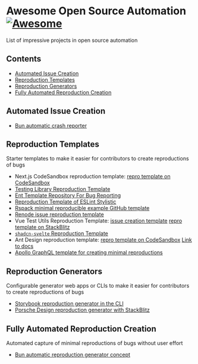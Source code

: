 # Awesome Open Source Automation [![Awesome](https://awesome.re/badge.svg)](https://awesome.re)

List of impressive projects in open source automation

## Contents

- [Automated Issue Creation](#automated-issue-creation)
- [Reproduction Templates](#reproduction-templates)
- [Reproduction Generators](#reproduction-generators)
- [Fully Automated Reproduction Creation](#fully-automated-reproduction-creation)

## Automated Issue Creation

- [Bun automatic crash reporter](https://bun.sh/blog/bun-report-is-buns-new-crash-reporter)

## Reproduction Templates

Starter templates to make it easier for contributors to create reproductions of bugs

- Next.js CodeSandbox reproduction template: [repro template on CodeSandbox](https://codesandbox.io/p/sandbox/github/vercel/next.js/tree/canary/examples/reproduction-template)
- [Testing Library Reproduction Template](https://github.com/testing-library/dom-testing-library-template)
- [Ent Template Repository For Bug Reporting](https://github.com/ent/bug)
- [Reproduction Template of ESLint Stylistic](https://github.com/eslint-community/eslint-stylistic-repro-template)
- [Rspack minimal reproducible example GitHub template](https://github.com/web-infra-dev/rspack-repro)
- [Renode issue reproduction template](https://github.com/renode/renode-issue-reproduction-template)
- Vue Test Utils Reproduction Template: [issue creation template](https://github.com/vuejs/test-utils/blob/1cdd7ae5a973e8a2de8eef8c22159bc0cc97f911/.github/ISSUE_TEMPLATE/bug_report.md?plain=1#L16-L19) [repro template on StackBlitz](https://stackblitz.com/github/vuejs/create-vue-templates/tree/main/typescript-vitest?file=src%2Fcomponents%2F__tests__%2FHelloWorld.spec.ts)
- [`shadcn-svelte` Reproduction Template](https://github.com/huntabyte/shadcn-repro-template)
- Ant Design reproduction template: [repro template on CodeSandbox](https://codesandbox.io/s/antd-reproduction-template-forked-jyh2k9) [Link to docs](https://ant-design-3x.gitee.io/docs/react/getting-started#1.-Create-one-codesandbox:~:text=Visit%20http%3A//u.ant.design/codesandbox%2Drepro%20to%20create%20a%20codesandbox.%20Don%27t%20forget%20to%20press%20the%20save%20button.)
- [Apollo GraphQL template for creating minimal reproductions](https://github.com/apollographql/next-apollo-example)

## Reproduction Generators

Configurable generator web apps or CLIs to make it easier for contributors to create reproductions of bugs

- [Storybook reproduction generator in the CLI](https://storybook.js.org/docs/contribute/how-to-reproduce#initial-setup) 
- [Porsche Design reproduction generator with StackBlitz](https://twitter.com/stackblitz/status/1648341661762633729)

## Fully Automated Reproduction Creation

Automated capture of minimal reproductions of bugs without user effort

- [Bun automatic reproduction generator concept](https://twitter.com/jarredsumner/status/1781214396263661985)
